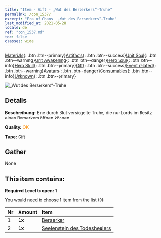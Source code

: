 ```yaml
---
title: "Item - Gift - „Wut des Berserkers“-Truhe"
permalink: /con_1537/
excerpt: "Era of Chaos  „Wut des Berserkers“-Truhe"
last_modified_at: 2021-05-28
locale: de
ref: "con_1537.md"
toc: false
classes: wide
---
```

 [Materials](/ItemsDE/){: .btn .btn--primary}[Artifacts](/ItemsDE/Artifacts/){: .btn .btn--success}[Unit Soul](/ItemsDE/UnitSoul/){: .btn .btn--warning}[Unit Awakening](/ItemsDE/UnitAwakening/){: .btn .btn--danger}[Hero Soul](/ItemsDE/HeroSoul/){: .btn .btn--info}[Hero Skill](/ItemsDE/HeroSkill/){: .btn .btn--primary}[Gift](/ItemsDE/Gift/){: .btn .btn--success}[Event related](/ItemsDE/Events/){: .btn .btn--warning}[Avatars](/ItemsDE/Avatars/){: .btn .btn--danger}[Consumables](/ItemsDE/Consumables/){: .btn .btn--info}[Unknown](/ItemsDE/Unknown/){: .btn .btn--primary}

 ![„Wut des Berserkers“-Truhe](/images/t/i_907124.png)

## Details
 **Beschreibung:** Eine durch Blut versiegelte Truhe, die nur Lords im Besitz eines Berserkers öffnen können.

 **Quality:** <span style="color: #FF8C00">OK</span>

 **Type:** Gift

## Gather

  None

## This item contains:

 **Required Level to open:** 1

 You would need to choose 1 item from the list (0):

  | Nr | Amount |     Item    |
  |:---|:-------|:------------|
  | 1 |  **1x** | [Berserker](/ItemsDE/unt_224/) |  | 
  | 2 |  **1x** | [Seelenstein des Todesheulers](/ItemsDE/unt_312/) |  | 
